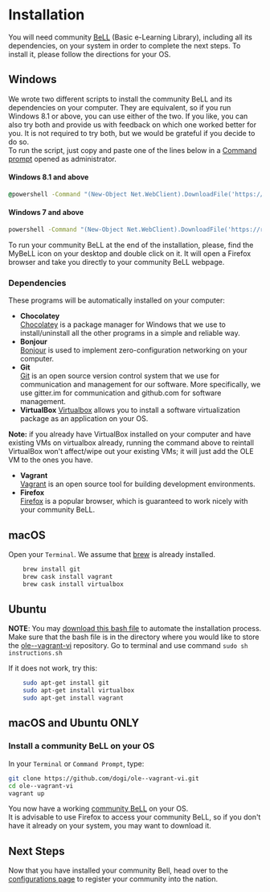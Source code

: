 # Installation

You will need community [BeLL](https://github.com/open-learning-exchange/BeLL-Apps) (Basic e-Learning Library), including all its dependencies, on your system in order to complete the next steps. To install it, please follow the directions for your OS.

## Windows

We wrote two different scripts to install the community BeLL and its dependencies on your computer.
They are equivalent, so if you run Windows 8.1 or above, you can use either of the two. If you like, you can also try both and provide us with feedback on which one worked better for you. It is not required to try both, but we would be grateful if you decide to do so.   
To run the script, just copy and paste one of the lines below in a [Command prompt](http://www.howtogeek.com/235101/10-ways-to-open-the-command-prompt-in-windows-10/) opened as administrator.

#### Windows 8.1 and above
```bat
@powershell -Command "(New-Object Net.WebClient).DownloadFile('https://raw.githubusercontent.com/dogi/ole--vagrant-vi/master/windows/install.ps1', 'install.ps1')" && @powershell -NoProfile -ExecutionPolicy Bypass -Command ".\install.ps1"
```
#### Windows 7 and above
```bat
powershell -Command "(New-Object Net.WebClient).DownloadFile('https://raw.githubusercontent.com/dogi/ole--vagrant-vi/master/windows/install.bat', 'install.bat')" && start install.bat && exit
```
To run your community BeLL at the end of the installation, please, find the MyBeLL icon on your desktop and double click on it. It will open a Firefox browser and take you directly to your community BeLL webpage.

### Dependencies
These programs will be automatically installed on your computer:

- **Chocolatey**  
[Chocolatey](https://chocolatey.org/) is a package manager for Windows that we use to install/uninstall all the other programs in a simple and reliable way.  
- **Bonjour**  
[Bonjour](https://support.apple.com/kb/DL999?locale=en_US) is used to implement zero-configuration networking on your computer.
- **Git**  
[Git](https://git-scm.com) is an open source version control system that we use for communication and management for our software. More specifically, we use gitter.im for communication and github.com for software management.
- **VirtualBox**
[Virtualbox](https://www.virtualbox.org) allows you to install a software virtualization package as an application on your OS.

**Note:** if you already have VirtualBox installed on your computer and have existing VMs on virtualbox already, running the command above to reintall VirtualBox won't affect/wipe out your existing VMs; it will just add the OLE VM to the ones you have.

- **Vagrant**  
[Vagrant](https://www.vagrantup.com) is an open source tool for building development environments. 
- **Firefox**  
[Firefox](https://www.mozilla.org/en-US/firefox/new/) is a popular browser, which is guaranteed to work nicely with your community BeLL.

## macOS

Open your `Terminal`. We assume that [brew](http://brew.sh/) is already installed.
```bash
    brew install git 
    brew cask install vagrant
    brew cask install virtualbox
```

## Ubuntu

**NOTE**: You may [download this bash file](uploads/bashScripts/instructions.sh) to automate the installation process. Make sure that the bash file is in the directory where you would like to store the [ole--vagrant-vi](https://github.com/dogi/ole--vagrant-vi) repository. Go to terminal and use command `sudo sh instructions.sh`

If it does not work, try this:

```bash
    sudo apt-get install git
    sudo apt-get install virtualbox
    sudo apt-get install vagrant
```

## macOS and Ubuntu ONLY    
### Install a community BeLL on your OS

In your `Terminal` or `Command Prompt`, type:
```bash
git clone https://github.com/dogi/ole--vagrant-vi.git
cd ole--vagrant-vi
vagrant up
```

You now have a working [community BeLL](http://127.0.0.1:5985/apps/_design/bell/MyApp/index.html) on your OS.    
It is advisable to use Firefox to access your community BeLL, so if you don't have it already on your system, you may want to download it.


## Next Steps
Now that you have installed your community Bell, head over to the [configurations page](configurations.md) to register your community into the nation.